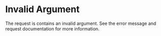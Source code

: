# Invalid Argument

The request is contains an invalid argument. See the error message and request documentation for
more information.
